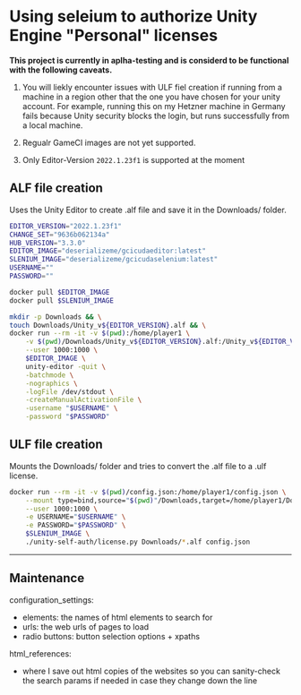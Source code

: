 # Using seleium to authorize Unity Engine "Personal" licenses

**This project is currently in aplha-testing and is considerd to be functional with the following caveats.**

1. You will liekly encounter issues with ULF fiel creation if running from a machine in a region other that the one you have chosen for your unity account. For example, running this on my Hetzner machine in Germany fails because Unity security blocks the login, but runs successfully from a local machine.

2. Regualr GameCI images are not yet supported.
 
3. Only Editor-Version `2022.1.23f1` is supported at the moment
 
## ALF file creation

Uses the Unity Editor to create .alf file and save it in the Downloads/ folder.

```bash
EDITOR_VERSION="2022.1.23f1"
CHANGE_SET="9636b062134a"
HUB_VERSION="3.3.0"
EDITOR_IMAGE="deserializeme/gcicudaeditor:latest"
SLENIUM_IMAGE="deserializeme/gcicudaselenium:latest"
USERNAME=""
PASSWORD=""

docker pull $EDITOR_IMAGE
docker pull $SLENIUM_IMAGE

mkdir -p Downloads && \
touch Downloads/Unity_v${EDITOR_VERSION}.alf && \
docker run --rm -it -v $(pwd):/home/player1 \
    -v $(pwd)/Downloads/Unity_v${EDITOR_VERSION}.alf:/Unity_v${EDITOR_VERSION}.alf \
    --user 1000:1000 \
    $EDITOR_IMAGE \
    unity-editor -quit \
    -batchmode \
    -nographics \
    -logFile /dev/stdout \
    -createManualActivationFile \
    -username "$USERNAME" \
    -password "$PASSWORD"
```

## ULF file creation

Mounts the Downloads/ folder and tries to convert the .alf file to a .ulf license.
 
```bash
docker run --rm -it -v $(pwd)/config.json:/home/player1/config.json \
    --mount type=bind,source="$(pwd)"/Downloads,target=/home/player1/Downloads \
    --user 1000:1000 \
    -e USERNAME="$USERNAME" \
    -e PASSWORD="$PASSWORD" \
    $SLENIUM_IMAGE \
    ./unity-self-auth/license.py Downloads/*.alf config.json
```
____________________________________________________

## Maintenance

configuration_settings:

- elements: the names of html elements to search for
- urls: the web urls of pages to load
- radio buttons: button selection options + xpaths

html_references:

- where I save out html copies of the websites so you can sanity-check the search params if needed in case they change down the line


<!--  Link References -->
[Bitwarden CLI]: https://github.com/bitwarden/cli "check out bitwarden-cli on github"
[Github Secrets]: https://cli.github.com/manual/gh_secret "Use gh cli to set, list, and delete secrets"
[Gitlab Variables]: https://gitlab.com/gitlab-org/cli/-/tree/main/docs/source "Use the gitlab cli to add, remove, and list Gitlab Variables"
[Install the Bitwarden CLI]: https://bitwarden.com/help/cli/ "Visit the Bitwarden installation docs"
[Install the Gitlab CLI]: https://gitlab.com/gitlab-org/cli "Visit the Gitlab CLI docs"
[Install the Github CLI]: https://cli.github.com/ "Visit the Githubcli homepage"
